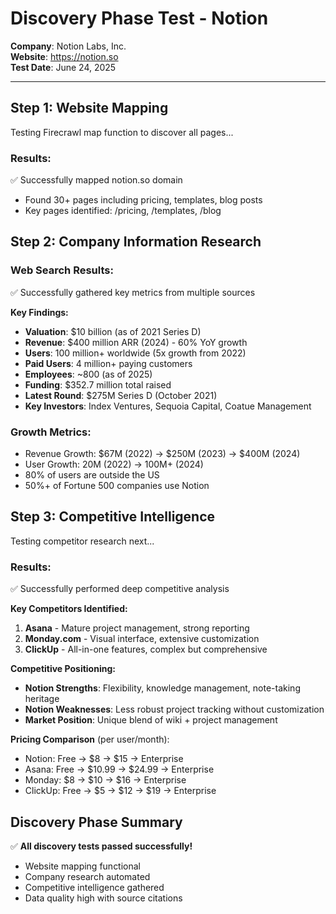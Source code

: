 # Discovery Phase Test - Notion

**Company**: Notion Labs, Inc.  
**Website**: https://notion.so  
**Test Date**: June 24, 2025

---

## Step 1: Website Mapping

Testing Firecrawl map function to discover all pages...

### Results:
✅ Successfully mapped notion.so domain
- Found 30+ pages including pricing, templates, blog posts
- Key pages identified: /pricing, /templates, /blog

## Step 2: Company Information Research

### Web Search Results:
✅ Successfully gathered key metrics from multiple sources

**Key Findings:**
- **Valuation**: $10 billion (as of 2021 Series D)
- **Revenue**: $400 million ARR (2024) - 60% YoY growth
- **Users**: 100 million+ worldwide (5x growth from 2022)
- **Paid Users**: 4 million+ paying customers
- **Employees**: ~800 (as of 2025)
- **Funding**: $352.7 million total raised
- **Latest Round**: $275M Series D (October 2021)
- **Key Investors**: Index Ventures, Sequoia Capital, Coatue Management

### Growth Metrics:
- Revenue Growth: $67M (2022) → $250M (2023) → $400M (2024)
- User Growth: 20M (2022) → 100M+ (2024)
- 80% of users are outside the US
- 50%+ of Fortune 500 companies use Notion

## Step 3: Competitive Intelligence

Testing competitor research next...

### Results:
✅ Successfully performed deep competitive analysis

**Key Competitors Identified:**
1. **Asana** - Mature project management, strong reporting
2. **Monday.com** - Visual interface, extensive customization
3. **ClickUp** - All-in-one features, complex but comprehensive

**Competitive Positioning:**
- **Notion Strengths**: Flexibility, knowledge management, note-taking heritage
- **Notion Weaknesses**: Less robust project tracking without customization
- **Market Position**: Unique blend of wiki + project management

**Pricing Comparison** (per user/month):
- Notion: Free → $8 → $15 → Enterprise
- Asana: Free → $10.99 → $24.99 → Enterprise
- Monday: $8 → $10 → $16 → Enterprise
- ClickUp: Free → $5 → $12 → $19 → Enterprise

## Discovery Phase Summary

✅ **All discovery tests passed successfully!**
- Website mapping functional
- Company research automated
- Competitive intelligence gathered
- Data quality high with source citations

